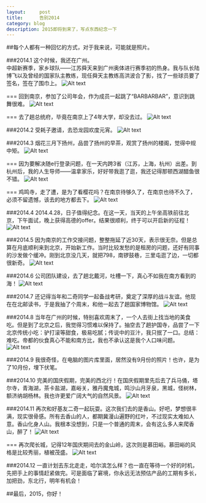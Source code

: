 ```yaml
---
layout:     post
title:      告别2014
category: blog
description: 2015即将到来了，写点东西纪念一下
---
```




##每个人都有一种回忆的方式，对于我来说，可能就是照片。  

###2014.1
这个时候，我还在广州。  
中超新赛季，家乡球队——江苏舜天来到广州奥体进行赛季初的热身。我与队长陆博飞以及曾经的国家队主教练，现任舜天主教练高洪波合了影，找了一些球员要了签名，签在了围巾上。
![Alt text](http://ww1.sinaimg.cn/mw690/75d2198djw1entaslppuhj21kw11sx2j.jpg)

===
回到南京，参加了公司年会，作为成员一起跳了“BARBARBAR”，意识到跳舞很难。
![Alt text](http://ww4.sinaimg.cn/mw690/75d2198djw1entasm9kxzj21kw0zkgub.jpg)

===
去了趟总统府，毕竟在南京上了4年大学，却没去过。
![Alt text](http://ww1.sinaimg.cn/mw690/75d2198djw1entasncr98j21kw11sgyf.jpg)

###2014.2
受耗子邀请，去恐龙园欢度元宵。
![Alt text](http://ww4.sinaimg.cn/mw690/75d2198djw1entb8qtpw3j21kw11s1kx.jpg)

###2014.3
烟花三月下扬州，品尝了扬州的早茶，观赏了扬州的楼阁，觉得中规中矩。
![Alt text](http://ww3.sinaimg.cn/mw690/75d2198djw1entb9jqa7ij21kw16o7s9.jpg)

===
因为要解决随e行登录问题，在一天内跨3省（江苏，上海，杭州）出差。到杭州后，我的人生导师——温拿家乐，好好带我逛了逛，我还记得那顿西湖醋鱼很不错。
![Alt text](http://ww1.sinaimg.cn/mw690/75d2198djw1entb9ne696j21kw0w11av.jpg)

===
鸡鸣寺，走了遭，是为了看樱花吗？在南京待够久了，在南京也待不久了，必须不留遗憾，该去的地方都去下。
![Alt text](http://ww4.sinaimg.cn/mw690/75d2198djw1entb9gpd9nj21kw23u4qp.jpg)

###2014.4
2014.4.28，日子值得纪念。在这一天，当天的上午坐高铁前往北京，下午面试，晚上获得高德的offer。结果很顺利，终于可以开启新的征程！
![Alt text](http://ww3.sinaimg.cn/mw690/75d2198djw1entb9qlmwbj21kw0w1h95.jpg)

###2014.5
因为南京的工作交接问题，整整拖延了近30天，表示很无奈。但是总算在月底顺利来到北京，开始新工作。当时比较发愁的是租房的问题，还好有同事的沙发做个缓冲。刚到北京没几天，就把798，南锣鼓巷，三里屯逛了边，一切都很新奇。
![Alt text](http://ww4.sinaimg.cn/mw690/75d2198djw1entb8squlqj21kw11stwl.jpg)

###2014.6
公司团队建设，去了趟北戴河，吐槽一下，真心不如我在南方看到的海！
![Alt text](http://ww3.sinaimg.cn/mw690/75d2198djw1entb8nkxm4j21kw11o7p7.jpg)

###2014.7
还记得当年和二奇同学一起备战考研，奠定了深厚的战斗友谊。他现在在北邮读书，于是我抽了个周末，和他一起去了趟国家博物馆。
![Alt text](http://ww4.sinaimg.cn/mw690/75d2198djw1entb8vbozkj21kw11s4qp.jpg)

###2014.8
当年在广州的时候，特别喜欢周末了，一个人去街上找当地的美食吃。但是到了北京之后，我觉得习惯难以保持了。抽空去了趟护国寺，品尝了一下北京传统小吃：驴打滚等甜食，极易吃腻；传说中的豆汁，我只抿了一口。总结：难吃。帝都的伙食真心不能和南方比，我也不承认这是我个人口味问题。
![Alt text](http://ww3.sinaimg.cn/mw690/75d2198djw1entb8w9j0ij21kw11sk8s.jpg)

###2014.9
我很奇怪，在电脑的图片库里面，居然没有9月份的照片！也许，是为了10月份，埋下伏笔。

###2014.10
完美的国庆假期，完美的西北行！在国庆假期里先后去了兵马俑，塔尔寺，青海湖，茶卡盐湖，嘉峪关，雅丹魔鬼城，鸣沙山月牙泉，黑城，怪树林，额济纳胡杨林。我也许更爱广阔大气的自然风景。
![Alt text](http://ww4.sinaimg.cn/mw690/75d2198djw1entb8yf9djj21kw11skae.jpg)

###2014.11
再次和好基友二奇一起玩耍。这次我们去的是香山。好吧，梦想很丰满，现实很骨感。所有去香山的人，都期冀漫山遍野的红叶，不过现实太难如人意。香山化身人山。我根本没想到，只是一个普通的周末，会有这么多人来爬香山，醉了！
![Alt text](http://ww4.sinaimg.cn/mw690/75d2198djw1entb9buhcaj21kw11sqkr.jpg)

===
再次爬长城，记得12年国庆期间去的金山岭，这次则是慕田峪。慕田峪的风格是比较秀丽，植被茂盛。
![Alt text](http://ww3.sinaimg.cn/mw690/75d2198djw1entb9e4lk0j21kw11s4qp.jpg)


###2014.12
一直计划去东北走走，哈尔滨怎么样？也一直在等待一个好的时机，先把手上的事情赶紧做完。可是面临了窘境，你永远无法预估产品的工期有多长，加把劲，东北行，明年有机会！



##最后，2015，你好！

